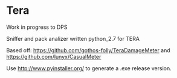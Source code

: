 # Tera

Work in progress to DPS

Sniffer and pack analizer written python_2.7 for TERA

Based off: https://github.com/gothos-folly/TeraDamageMeter and https://github.com/lunyx/CasualMeter

Use http://www.pyinstaller.org/ to generate a .exe release version.
